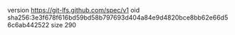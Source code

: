 version https://git-lfs.github.com/spec/v1
oid sha256:3e3f678f616bd59bd58b797693d404a84e9d4820bce8bb62e66d56c6ab442522
size 290
